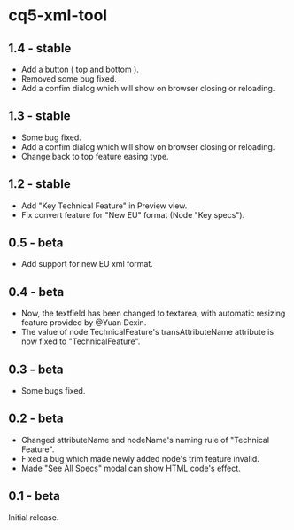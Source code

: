 # cq5-xml-tool

## 1.4 - stable
- Add a button ( top and bottom ).
- Removed some bug fixed.
- Add a confim dialog which will show on browser closing or reloading.

## 1.3 - stable
- Some bug fixed.
- Add a confim dialog which will show on browser closing or reloading.
- Change back to top feature easing type.

## 1.2 - stable
- Add "Key Technical Feature" in Preview view.
- Fix convert feature for "New EU" format (Node "Key specs").

## 0.5 - beta
- Add support for new EU xml format.

## 0.4 - beta
- Now, the textfield has been changed to textarea, with automatic resizing feature provided by @Yuan Dexin.
- The value of node TechnicalFeature's transAttributeName attribute is now fixed to "TechnicalFeature".

## 0.3 - beta
- Some bugs fixed.

## 0.2 - beta
- Changed attributeName and nodeName's naming rule of "Technical Feature".
- Fixed a bug which made newly added node's trim feature invalid.
- Made "See All Specs" modal can show HTML code's effect.

## 0.1 - beta
Initial release.